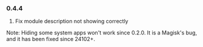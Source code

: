 ### 0.4.4
1. Fix module description not showing correctly

Note: Hiding some system apps won't work since 0.2.0. It is a Magisk's bug, and it has been fixed since 24102+.
